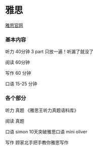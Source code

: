 # 雅思

[雅思官网](https://takeielts.britishcouncil.org/?_ga=2.61618798.357764873.1674005281-659579068.1674005281)

### 基本内容

听力 40分钟 3 part 只放一遍！听漏了就没了

阅读 60分钟

写作 60 分钟

口语 15-25 分钟

### 各个部分

听力 真题 《雅思王听力真题语料库》

阅读 真题

口语 simon 10天突破雅思口语 mini oliver

写作 顾家北手把手教你雅思写作

